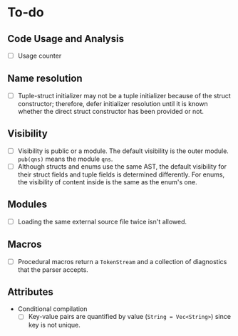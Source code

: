 # To-do

## Code Usage and Analysis

- [ ] Usage counter

## Name resolution

- [ ] Tuple-struct initializer may not be a tuple initializer because of the struct constructor; therefore, defer initializer resolution until it is known whether the direct struct constructor has been provided or not.

## Visibility

- [ ] Visibility is public or a module. The default visibility is the outer module. `pub(qns)` means the module `qns`.
- [ ] Although structs and enums use the same AST, the default visibility for their struct fields and tuple fields is determined differently. For enums, the visibility of content inside is the same as the enum's one.

## Modules

- [ ] Loading the same external source file twice isn't allowed.

## Macros

- [ ] Procedural macros return a `TokenStream` and a collection of diagnostics that the parser accepts.

## Attributes

- Conditional compilation
  - [ ] Key-value pairs are quantified by value (`String = Vec<String>`) since key is not unique.